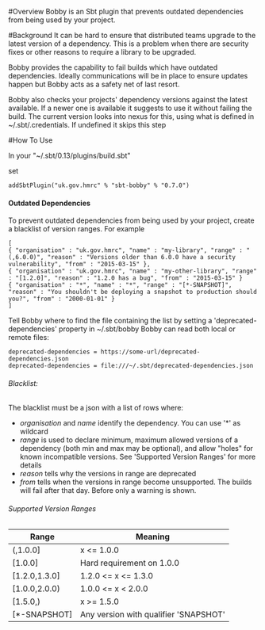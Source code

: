 #Overview
Bobby is an Sbt plugin that prevents outdated dependencies from being used by your project.


#Background
It can be hard to ensure that distributed teams upgrade to the latest version of a dependency. 
This is a problem when there are security fixes or other reasons to require a library to be upgraded. 

Bobby provides the capability to fail builds which have outdated dependencies. 
Ideally communications will be in place to ensure updates happen but Bobby acts as a safety net of last resort.

Bobby also checks your projects' dependency versions against the latest available.
If a newer one is available it suggests to use it without failing the build.
The current version looks into nexus for this, using what is defined in ~/.sbt/.credentials. 
If undefined it skips this step

#How To Use

In your "~/.sbt/0.13/plugins/build.sbt"

set
```
addSbtPlugin("uk.gov.hmrc" % "sbt-bobby" % "0.7.0")
```


#### Outdated Dependencies

To prevent outdated dependencies from being used by your project, create a blacklist of version ranges. 
For example
```
[
{ "organisation" : "uk.gov.hmrc", "name" : "my-library", "range" : "(,6.0.0)", "reason" : "Versions older than 6.0.0 have a security vulnerability", "from" : "2015-03-15" },
{ "organisation" : "uk.gov.hmrc", "name" : "my-other-library", "range" : "[1.2.0]", "reason" : "1.2.0 has a bug", "from" : "2015-03-15" }
{ "organisation" : "*", "name" : "*", "range" : "[*-SNAPSHOT]", "reason" : "You shouldn't be deploying a snapshot to production should you?", "from" : "2000-01-01" }
]
```
Tell Bobby where to find the file containing the list by setting a 'deprecated-dependencies' property in ~/.sbt/bobby
Bobby can read both local or remote files:
```
deprecated-dependencies = https://some-url/deprecated-dependencies.json
deprecated-dependencies = file:///~/.sbt/deprecated-dependencies.json
```


###### Blacklist:
The blacklist must be a json with a list of rows where:
* _organisation_ and _name_ identify the dependency. You can use '*' as wildcard
* _range_ is used to declare minimum, maximum allowed versions of a dependency (both min and max may be optional), and allow "holes" for known incompatible versions. See 'Supported Version Ranges' for more details
* _reason_ tells why the versions in range are deprecated
* _from_ tells when the versions in range become unsupported. The builds will fail after that day. Before only a warning is shown.


###### Supported Version Ranges
| Range  | Meaning  |
|---|---|
| (,1.0.0]  | x <= 1.0.0  |
| [1.0.0]  | Hard requirement on 1.0.0  |
| [1.2.0,1.3.0]  | 1.2.0 <= x <= 1.3.0  |
| [1.0.0,2.0.0)  | 1.0.0 <= x < 2.0.0  |
| [1.5.0,)  | x >= 1.5.0  |
| [*-SNAPSHOT] | Any version with qualifier 'SNAPSHOT' |






